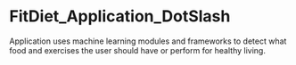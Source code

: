 # FitDiet_Application_DotSlash
Application uses machine learning modules and frameworks to detect what food and exercises the user should have or perform for healthy living.
